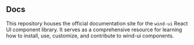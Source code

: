 ## Docs

This repository houses the official documentation site for the `wind-ui` React UI component library. It serves as a comprehensive resource for learning how to install, use, customize, and contribute to wind-ui components.